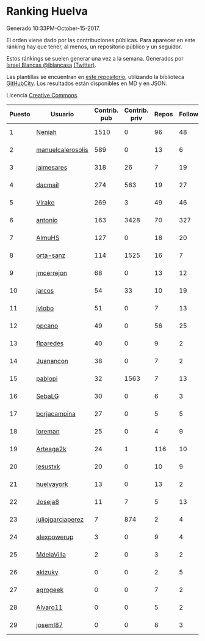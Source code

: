 # Ranking Huelva

Generado 10:33PM-October-15-2017.

El orden viene dado por las contribuciones públicas. Para aparecer en este ránking hay que tener, al menos, un repositorio público y un seguidor.

Estos ránkings se suelen generar una vez a la semana. Generados por [Israel Blancas @iblancasa](https://github.com/iblancasa/) [(Twitter)](https://twitter.com/iblancasa).

Las plantillas se encuentran en [este repositorio](https://github.com/iblancasa/GH-Spanish-Ranking), utilizando la biblioteca [GitHubCity](https://github.com/iblancasa/GitHubCity). Los resultados están disponibles en MD y en JSON.

Licencia [Creative Commons](https://creativecommons.org/licenses/by/4.0/).

| Puesto   |  Usuario  | Contrib. pub | Contrib. priv |Repos| Followers | Desde |  Avatar  |
|----------|-----------|--------------|---------------|-----|-----------|-------|----------|
|1|[Neniah](https://github.com/Neniah)|1510|0|96|48|2011-10-22|![Neniah](https://avatars3.githubusercontent.com/u/1144759)|
|2|[manuelcalerosolis](https://github.com/manuelcalerosolis)|589|0|13|6|2012-12-20|![manuelcalerosolis](https://avatars2.githubusercontent.com/u/3088246)|
|3|[jaimesares](https://github.com/jaimesares)|318|26|7|19|2012-09-28|![jaimesares](https://avatars1.githubusercontent.com/u/2446051)|
|4|[dacmail](https://github.com/dacmail)|274|563|19|27|2008-05-28|![dacmail](https://avatars2.githubusercontent.com/u/11754)|
|5|[Virako](https://github.com/Virako)|269|3|49|46|2011-05-28|![Virako](https://avatars3.githubusercontent.com/u/815686)|
|6|[antonio](https://github.com/antonio)|163|3428|70|327|2008-07-19|![antonio](https://avatars1.githubusercontent.com/u/17516)|
|7|[AlmuHS](https://github.com/AlmuHS)|127|0|18|20|2015-10-11|![AlmuHS](https://avatars1.githubusercontent.com/u/15078104)|
|8|[orta-sanz](https://github.com/orta-sanz)|114|1525|16|7|2013-01-22|![orta-sanz](https://avatars2.githubusercontent.com/u/3337555)|
|9|[jmcerrejon](https://github.com/jmcerrejon)|68|0|13|12|2012-07-09|![jmcerrejon](https://avatars1.githubusercontent.com/u/1942431)|
|10|[jarcos](https://github.com/jarcos)|54|33|10|19|2011-07-23|![jarcos](https://avatars2.githubusercontent.com/u/933995)|
|11|[jvlobo](https://github.com/jvlobo)|51|0|7|13|2013-10-12|![jvlobo](https://avatars1.githubusercontent.com/u/5671420)|
|12|[ppcano](https://github.com/ppcano)|49|0|56|25|2011-06-02|![ppcano](https://avatars0.githubusercontent.com/u/825430)|
|13|[flparedes](https://github.com/flparedes)|40|0|9|2|2015-06-28|![flparedes](https://avatars2.githubusercontent.com/u/13085943)|
|14|[Juanancon](https://github.com/Juanancon)|38|0|7|2|2016-04-29|![Juanancon](https://avatars1.githubusercontent.com/u/18741909)|
|15|[pablopi](https://github.com/pablopi)|32|1563|7|13|2014-02-19|![pablopi](https://avatars0.githubusercontent.com/u/6725714)|
|16|[SebaLG](https://github.com/SebaLG)|30|0|6|3|2015-11-17|![SebaLG](https://avatars1.githubusercontent.com/u/15893746)|
|17|[borjacampina](https://github.com/borjacampina)|27|0|5|5|2010-12-08|![borjacampina](https://avatars1.githubusercontent.com/u/514025)|
|18|[loreman](https://github.com/loreman)|25|0|4|9|2010-11-19|![loreman](https://avatars2.githubusercontent.com/u/488198)|
|19|[Arteaga2k](https://github.com/Arteaga2k)|24|1|116|10|2012-05-11|![Arteaga2k](https://avatars2.githubusercontent.com/u/1731164)|
|20|[jesustxk](https://github.com/jesustxk)|20|0|10|9|2014-07-01|![jesustxk](https://avatars2.githubusercontent.com/u/8038664)|
|21|[huelvayork](https://github.com/huelvayork)|13|0|13|2|2011-03-29|![huelvayork](https://avatars3.githubusercontent.com/u/697151)|
|22|[Joseja8](https://github.com/Joseja8)|11|7|5|13|2014-07-12|![Joseja8](https://avatars0.githubusercontent.com/u/8145991)|
|23|[juliojgarciaperez](https://github.com/juliojgarciaperez)|7|874|2|4|2015-08-26|![juliojgarciaperez](https://avatars2.githubusercontent.com/u/13980296)|
|24|[alexpowerup](https://github.com/alexpowerup)|3|0|9|4|2015-04-20|![alexpowerup](https://avatars0.githubusercontent.com/u/12040064)|
|25|[MdelaVilla](https://github.com/MdelaVilla)|2|0|3|2|2012-07-18|![MdelaVilla](https://avatars0.githubusercontent.com/u/2000720)|
|26|[akizuky](https://github.com/akizuky)|0|0|2|5|2011-09-08|![akizuky](https://avatars2.githubusercontent.com/u/1035039)|
|27|[agrogeek](https://github.com/agrogeek)|0|0|7|2|2009-04-01|![agrogeek](https://avatars0.githubusercontent.com/u/69480)|
|28|[Alvaro11](https://github.com/Alvaro11)|0|0|5|2|2014-09-26|![Alvaro11](https://avatars3.githubusercontent.com/u/8927377)|
|29|[joseml87](https://github.com/joseml87)|0|0|8|3|2016-01-13|![joseml87](https://avatars3.githubusercontent.com/u/16690607)|
